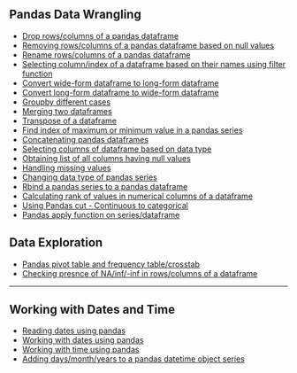 ## Pandas Data Wrangling

- [Drop rows/columns of a pandas dataframe](https://nbviewer.jupyter.org/github/jeswingeorge/Python-DS-notes/blob/master/Pandas/5.%20Drop%20rows-columns%20of%20pandas%20dataframe.ipynb)
- [Removing rows/columns of a pandas dataframe based on null values]()
- [Rename rows/columns of a pandas dataframe](https://nbviewer.jupyter.org/github/jeswingeorge/Python-DS-notes/blob/master/Pandas/6.%20Rename%20rows-columns%20of%20pandas%20dataframe.ipynb)
- [Selecting column/index of a dataframe based on their names using filter function](https://nbviewer.jupyter.org/github/jeswingeorge/Python-DS-notes/blob/master/Pandas/19.Selecting%20columns%20and%20indices%20based%20on%20their%20names.ipynb)
- [Convert wide-form dataframe to long-form dataframe](https://nbviewer.jupyter.org/github/jeswingeorge/Python-DS-notes/blob/master/Pandas/2.%20Wide%20to%20long%20dataframe.ipynb)
- [Convert long-form dataframe to wide-form dataframe](https://nbviewer.jupyter.org/github/jeswingeorge/Python-DS-notes/blob/master/Pandas/3.%20Long%20to%20wide%20format%20dataframe.ipynb)
- [Groupby different cases](https://nbviewer.jupyter.org/github/jeswingeorge/Python-DS-notes/blob/master/Pandas/using%20pandas%20groupby-%20Different%20cases.ipynb)
- [Merging two dataframes](https://nbviewer.jupyter.org/github/jeswingeorge/Python-DS-notes/blob/master/Pandas/9.%20Merge%20dataframes.ipynb)
- [Transpose of a dataframe](https://nbviewer.jupyter.org/github/jeswingeorge/Python-DS-notes/blob/master/Pandas/8.%20Transpose%20of%20dataframe.ipynb)
- [Find index of maximum or minimum value in a pandas series](https://nbviewer.jupyter.org/github/jeswingeorge/Python-DS-notes/blob/master/Pandas/10.%20Find%20index%20of%20maximum%20or%20minimum%20value%20in%20a%20pandas%20series.ipynb)
- [Concatenating pandas dataframes](https://nbviewer.jupyter.org/github/jeswingeorge/Python-DS-notes/blob/master/Pandas/11.%20Concatenating%20dataframes.ipynb)
- [Selecting columns of dataframe based on data type](https://nbviewer.jupyter.org/github/jeswingeorge/Python-DS-notes/blob/master/Pandas/14.select_cols_based_on_data_type.ipynb)
- [Obtaining list of all columns having null values](https://nbviewer.jupyter.org/github/jeswingeorge/Python-DS-notes/blob/master/Pandas/15.Cols_with_null_values.ipynb)
- [Handling missing values](https://nbviewer.jupyter.org/github/jeswingeorge/Data-Analytics-Notes/blob/master/Pandas/Data_school_notes/16.%20How%20do%20I%20handle%20missing%20values%20in%20pandas.ipynb)
- [Changing data type of pandas series](https://nbviewer.jupyter.org/github/jeswingeorge/Python-DS-notes/blob/master/Pandas/16.changing_data_type_of_pd_series.ipynb)
- [Rbind a pandas series to a pandas dataframe](https://nbviewer.jupyter.org/github/jeswingeorge/Python-DS-notes/blob/master/Pandas/18.Rbind%20a%20series%20to%20a%20dataframe.ipynb)
- [Calculating rank of values in numerical columns of a dataframe](https://nbviewer.jupyter.org/github/jeswingeorge/Python-DS-notes/blob/master/Pandas/20.Calculating%20rank%20in%20each%20column%20of%20dataframe.ipynb)
- [Using Pandas cut - Continuous to categorical](https://nbviewer.jupyter.org/github/jeswingeorge/Python-DS-notes/blob/master/Pandas/22.%20Pandas%20Cut%20%E2%80%93%20Continuous%20to%20Categorical.ipynb)
- [Pandas apply function on series/dataframe](https://nbviewer.jupyter.org/github/jeswingeorge/Python-DS-notes/blob/master/Pandas/21.Using%20apply%20function%20on%20series%20and%20dataframe.ipynb)




## Data Exploration

- [Pandas pivot table and frequency table/crosstab](https://nbviewer.jupyter.org/github/jeswingeorge/Python-DS-notes/blob/master/Pandas/17.pivot_table%20and%20crosstab.ipynb)
- [Checking presnce of NA/inf/-inf in rows/columns of a dataframe]()


***

## Working with Dates and Time

- [Reading dates using pandas](https://nbviewer.jupyter.org/github/jeswingeorge/Python-DS-notes/blob/master/Pandas/7.%20Reading%20dates%20using%20pandas.ipynb)
- [Working with dates using pandas](https://nbviewer.jupyter.org/github/jeswingeorge/Python-DS-notes/blob/master/Pandas/12.%20Working%20with%20dates.ipynb)
- [Working with time using pandas](https://nbviewer.jupyter.org/github/jeswingeorge/Python-DS-notes/blob/master/Pandas/13.%20Working%20with%20time.ipynb)
- [Adding days/month/years to a pandas datetime object series]()
